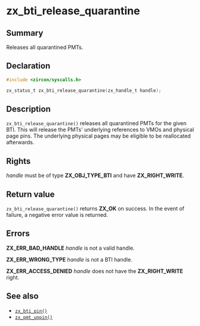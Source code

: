 <!-- Generated by zircon/scripts/update-docs-from-fidl, do not edit! -->
# zx_bti_release_quarantine

## Summary

Releases all quarantined PMTs.

## Declaration

```c
#include <zircon/syscalls.h>

zx_status_t zx_bti_release_quarantine(zx_handle_t handle);
```

## Description

`zx_bti_release_quarantine()` releases all quarantined PMTs for the given BTI.
This will release the PMTs' underlying references to VMOs and physical page
pins.  The underlying physical pages may be eligible to be reallocated
afterwards.

## Rights

*handle* must be of type **ZX_OBJ_TYPE_BTI** and have **ZX_RIGHT_WRITE**.

## Return value

`zx_bti_release_quarantine()` returns **ZX_OK** on success.
In the event of failure, a negative error value is returned.

## Errors

**ZX_ERR_BAD_HANDLE**  *handle* is not a valid handle.

**ZX_ERR_WRONG_TYPE**  *handle* is not a BTI handle.

**ZX_ERR_ACCESS_DENIED** *handle* does not have the **ZX_RIGHT_WRITE** right.

## See also

 - [`zx_bti_pin()`]
 - [`zx_pmt_unpin()`]

[`zx_bti_pin()`]: bti_pin.md
[`zx_pmt_unpin()`]: pmt_unpin.md


